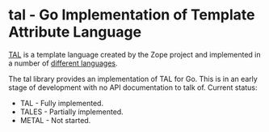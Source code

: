 # tal - Go Implementation of Template Attribute Language

[TAL](http://docs.zope.org/zope2/zope2book/AppendixC.html) is a template language created by the Zope project and implemented in a number of [different languages](https://en.wikipedia.org/wiki/Template_Attribute_Language).

The tal library provides an implementation of TAL for Go.  This is in an early stage of development with no API documentation to talk of.  Current status:

 * TAL - Fully implemented.
 * TALES - Partially implemented.
 * METAL - Not started.

